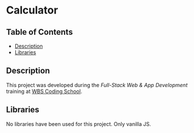 # Calculator

## Table of Contents

- [Description](#description)
- [Libraries](#libraries)

## Description

This project was developed during the _Full-Stack Web & App Development_ training at [WBS Coding School](https://www.wbscodingschool.com/).

## Libraries

No libraries have been used for this project. Only vanilla JS.
